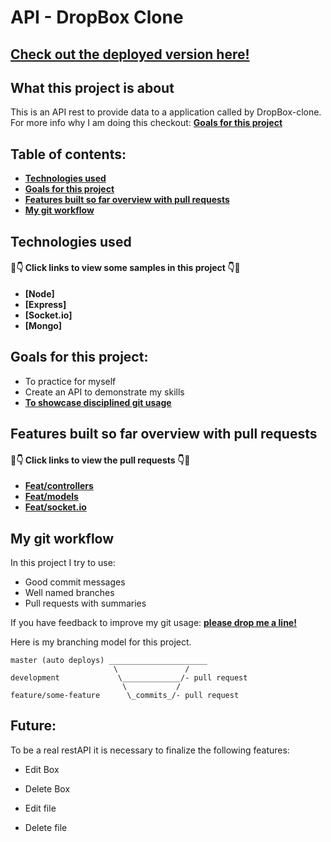 
#  API - DropBox Clone 
## [ Check out the deployed version here!](https://hidden-shore-25474.herokuapp.com)
## What this project is about

This is an API rest  to provide data to a application called by DropBox-clone. For more info why I am doing this checkout: **[Goals for this project](#goals-for-this-project)**

## Table of contents:

- **[Technologies used](#technologies-used)**
- **[Goals for this project](#goals-for-this-project)**
- **[Features built so far overview with pull requests](#features-built-so-far-overview-with-pull-requests)**
- **[My git workflow](#my-git-workflow)**


## Technologies used

#### 👀👇 Click links to view some samples in this project 👇👀

- **[Node]**  
- **[Express]**
- **[Socket.io]**
- **[Mongo]**  


## Goals for this project:

- To practice for myself
- Create an API to demonstrate my skills
- **[To showcase disciplined git usage](#my-git-workflow)**



## Features built so far overview with pull requests

#### 👀👇 Click links to view the pull requests 👇👀

- **[Feat/controllers](https://github.com/recofka/DropBox-clone/pull/4)**
- **[Feat/models](https://github.com/recofka/DropBox-clone/pull/3)**
- **[Feat/socket.io](https://github.com/recofka/DropBox-clone/pull/6)**


## My git workflow

In this project I try to use:

- Good commit messages
- Well named branches
- Pull requests with summaries

If you have feedback to improve my git usage: **[please drop me a line!](https://www.linkedin.com/in/deniserecofka)** 

Here is my branching model for this project.

```
master (auto deploys) ______________________
                       \               /
development             \_____________/- pull request
                         \           /
feature/some-feature      \_commits_/- pull request
```



## Future:

 To be a real restAPI it is necessary to finalize the following features:
 
- Edit Box
- Delete Box

- Edit file
- Delete file






